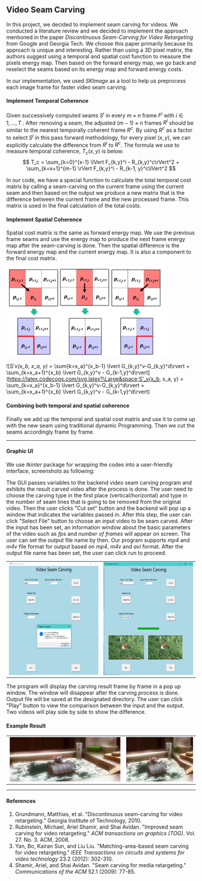 ## Video Seam Carving

In this project, we decided to implement seam carving for videos. We conducted a literature review and we decided to implement the approach mentioned in the paper *Discontinuous Seam-Carving for Video Retargeting* from Google and Georgia Tech. We choose this paper primarily because its approach is unique and interesting. Rather than using a 3D pixel matrix, the authors suggest using a temporal and spatial cost function to measure the pixels energy map. Then based on the forward energy map, we go back and reselect the seams based on its energy map and forward energy costs.

In our implementation, we used *SKImage* as a tool to help us preprocess each image frame for faster video seam carving.

#### Implement Temporal Coherence

Given successively computed seams $S^i$ in every $m\times n$ frame $F^i$ with $i \in {1,\dots , T}$ .  After removing a seam, the adjusted $(m-1)\times n$ frames $R^i$ should be similar to the nearest temporally coherent frame $R^c$.  By using $R^c$ as a factor to select $S^i$ in this pass forward methodology, for every pixel $(x, y)$, we can explicitly calculate the difference from $R^i$ to $R^c$.  The formula we use to measure temporal coherence, $T_c(x, y)$  is below:
$$
T_c = \sum_{k=0}^{x-1} \lVert F_{k,y}^i - R_{k,y}^c\rVert^2 + \sum_{k=x+1}^{m-1} \rVert F_{k,y}^i - R_{k-1, y}^c\lVert^2
$$

In our code, we have a special function to calculate the total temporal cost matrix by calling a seam-carving on the current frame using the current seam and then based on the output we produce a new matrix that is the difference between the current frame and the new processed frame. This matrix is used in the final calculation of the total costs.

#### Implement Spatial Coherence

Spatial cost matrix is the same as forward energy map. We use the previous frame seams and use the energy map to produce the next frame energy map after the seam-carving is done. Then the spatial difference is the forward energy map and the current energy map. It is also a component to the final cost matrix.

<img src="img\spatial.PNG" style="zoom:50%;" />

![S'_v(x_b, x_a, y) = \sum_{k=x_a}^{x_b-1} \lvert G_{k,y}^v-G_{k,y}^d\rvert + \sum_{k=x_a+1}^{x_b} \lvert G_{k,y}^v - G_{k-1,y}^d\rvert](https://latex.codecogs.com/svg.latex?\Large&space;S'_v(x_b, x_a, y) = \sum_{k=x_a}^{x_b-1} \lvert G_{k,y}^v-G_{k,y}^d\rvert + \sum_{k=x_a+1}^{x_b} \lvert G_{k,y}^v - G_{k-1,y}^d\rvert) 

#### Combining both temporal and spatial coherence

Finally we add up the temporal and spatial cost matrix and use it to come up with the new seam using traditional dynamic Programming. Then we cut the seams accordingly frame by frame.

---

#### Graphic UI

We use *tkinter* package for wrapping the codes into a user-friendly interface, screenshots as following:

The GUI passes variables to the backend video seam carving program and exhibits the result carved video after the process is done. The user need to choose the carving type in the first place (vertical/horizontal) and type in the number of seam lines that is going to be removed from the original video. Then the user clicks "Cut set" button and the backend will pop up a window that indicates the variables passed in. After this step, the user can click "Select File" button to choose an input video to be seam carved. After the input has been set, an information window about the basic parameters of the video such as *fps* and *number of frames* will appear on screen. The user can set the output file name by then. Our program supports *mp4* and *m4v* file format for output based on *mp4*, *m4v* and *avi* format. After the output file name has been set, the user can click run to proceed. 



<table><tr> <td> <img src="img\GUI2.PNG" alt="Drawing" style="width: 325px; height: 300px;"/> </td> <td> <img src="img\GUI4.PNG" alt="Drawing" style="width: 325px; height: 300px;"/> </td> </tr></table>



The program will display the carving result frame by frame in a pop up window. The window will disappear after the carving process is done. Output file will be saved at the designated directory. The user can click "Play" button to view the comparison between the input and the output. Two videos will play side by side to show the difference.

 







#### Example Result

<table><tr> <td> <img src="img\Original.PNG" alt="Drawing" style="width: 500px;"/> </td> <td> <img src="img\Carved.PNG" alt="Drawing" style="width: 300px;"/> </td> </tr></table>

---

#### References

1. Grundmann, Matthias, et al. "Discontinuous seam-carving for video retargeting." Georgia Institute of Technology, 2010.
2. Rubinstein, Michael, Ariel Shamir, and Shai Avidan. "Improved seam carving for video retargeting." *ACM transactions on graphics (TOG)*. Vol. 27. No. 3. ACM, 2008.
3. Yan, Bo, Kairan Sun, and Liu Liu. "Matching-area-based seam carving for video retargeting." *IEEE Transactions on circuits and systems for video technology* 23.2 (2012): 302-310.
4. Shamir, Ariel, and Shai Avidan. "Seam carving for media retargeting." *Communications of the ACM* 52.1 (2009): 77-85.
